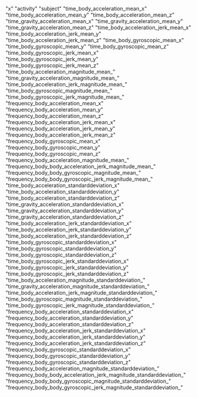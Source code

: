"x"
"activity"
"subject"
"time_body_acceleration_mean_x"
"time_body_acceleration_mean_y"
"time_body_acceleration_mean_z"
"time_gravity_acceleration_mean_x"
"time_gravity_acceleration_mean_y"
"time_gravity_acceleration_mean_z"
"time_body_acceleration_jerk_mean_x"
"time_body_acceleration_jerk_mean_y"
"time_body_acceleration_jerk_mean_z"
"time_body_gyroscopic_mean_x"
"time_body_gyroscopic_mean_y"
"time_body_gyroscopic_mean_z"
"time_body_gyroscopic_jerk_mean_x"
"time_body_gyroscopic_jerk_mean_y"
"time_body_gyroscopic_jerk_mean_z"
"time_body_acceleration_magnitude_mean_"
"time_gravity_acceleration_magnitude_mean_"
"time_body_acceleration_jerk_magnitude_mean_"
"time_body_gyroscopic_magnitude_mean_"
"time_body_gyroscopic_jerk_magnitude_mean_"
"frequency_body_acceleration_mean_x"
"frequency_body_acceleration_mean_y"
"frequency_body_acceleration_mean_z"
"frequency_body_acceleration_jerk_mean_x"
"frequency_body_acceleration_jerk_mean_y"
"frequency_body_acceleration_jerk_mean_z"
"frequency_body_gyroscopic_mean_x"
"frequency_body_gyroscopic_mean_y"
"frequency_body_gyroscopic_mean_z"
"frequency_body_acceleration_magnitude_mean_"
"frequency_body_body_acceleration_jerk_magnitude_mean_"
"frequency_body_body_gyroscopic_magnitude_mean_"
"frequency_body_body_gyroscopic_jerk_magnitude_mean_"
"time_body_acceleration_standarddeviation_x"
"time_body_acceleration_standarddeviation_y"
"time_body_acceleration_standarddeviation_z"
"time_gravity_acceleration_standarddeviation_x"
"time_gravity_acceleration_standarddeviation_y"
"time_gravity_acceleration_standarddeviation_z"
"time_body_acceleration_jerk_standarddeviation_x"
"time_body_acceleration_jerk_standarddeviation_y"
"time_body_acceleration_jerk_standarddeviation_z"
"time_body_gyroscopic_standarddeviation_x"
"time_body_gyroscopic_standarddeviation_y"
"time_body_gyroscopic_standarddeviation_z"
"time_body_gyroscopic_jerk_standarddeviation_x"
"time_body_gyroscopic_jerk_standarddeviation_y"
"time_body_gyroscopic_jerk_standarddeviation_z"
"time_body_acceleration_magnitude_standarddeviation_"
"time_gravity_acceleration_magnitude_standarddeviation_"
"time_body_acceleration_jerk_magnitude_standarddeviation_"
"time_body_gyroscopic_magnitude_standarddeviation_"
"time_body_gyroscopic_jerk_magnitude_standarddeviation_"
"frequency_body_acceleration_standarddeviation_x"
"frequency_body_acceleration_standarddeviation_y"
"frequency_body_acceleration_standarddeviation_z"
"frequency_body_acceleration_jerk_standarddeviation_x"
"frequency_body_acceleration_jerk_standarddeviation_y"
"frequency_body_acceleration_jerk_standarddeviation_z"
"frequency_body_gyroscopic_standarddeviation_x"
"frequency_body_gyroscopic_standarddeviation_y"
"frequency_body_gyroscopic_standarddeviation_z"
"frequency_body_acceleration_magnitude_standarddeviation_"
"frequency_body_body_acceleration_jerk_magnitude_standarddeviation_"
"frequency_body_body_gyroscopic_magnitude_standarddeviation_"
"frequency_body_body_gyroscopic_jerk_magnitude_standarddeviation_"
